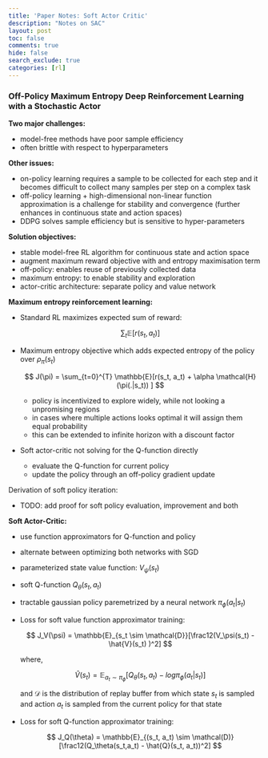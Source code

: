 ```yaml
---
title: 'Paper Notes: Soft Actor Critic'
description: "Notes on SAC"
layout: post
toc: false
comments: true
hide: false
search_exclude: true
categories: [rl]
---
```


### Off-Policy Maximum Entropy Deep Reinforcement Learning with a Stochastic Actor


**Two major challenges:**

- model-free methods have poor sample efficiency
- often brittle with respect to hyperparameters



**Other issues:**

- on-policy learning requires a sample to be collected for each step and it becomes difficult to collect many samples per step on a complex task
- off-policy learning + high-dimensional non-linear function approximation is a challenge for stability and convergence (further enhances in continuous state and action spaces)
- DDPG solves sample efficiency but is sensitive to hyper-parameters



**Solution objectives:**

- stable model-free RL algorithm for continuous state and action space
- augment maximum reward objective with and entropy maximisation term
- off-policy: enables reuse of previously collected data
- maximum entropy: to enable stability and exploration
- actor-critic architecture: separate policy and value network



**Maximum entropy reinforcement learning:**

- Standard RL maximizes expected sum of reward:

  $$
  \sum_{t} \mathbb{E} [r(s_t, a_t)]
  $$


- Maximum entropy objective which adds expected entropy of the policy over $\rho_\pi(s_t)$

  $$
  J(\pi) = \sum_{t=0}^{T} \mathbb{E}[r(s_t, a_t) + \alpha \mathcal{H}(\pi(.|s_t)) ]
  $$

  - policy is incentivized to explore widely, while not looking a unpromising regions
  - in cases where multiple actions looks optimal it will assign them equal probability
  - this can be extended to infinite horizon with a discount factor

- Soft actor-critic not solving for the Q-function directly

  - evaluate the Q-function for current policy
  - update the policy through an off-policy gradient update



Derivation of soft policy iteration:

- TODO: add proof for soft policy evaluation, improvement and both



**Soft Actor-Critic:**

- use function approximators for Q-function and policy

- alternate between optimizing both networks with SGD

- parameterized state value function: $V_\psi(s_t)$

- soft Q-function $Q_\theta(s_t, a_t)$

- tractable gaussian policy paremetrized by a neural network $\pi_\phi(a_t|s_t)$

- Loss for soft value function approximator training:
  
  $$
  J_V(\psi) = \mathbb{E}_{s_t \sim \mathcal{D}}[\frac12(V_\psi(s_t) - \hat{V}(s_t) )^2]
  $$
  
  where,
  
  $$
  \hat{V}(s_t) = \mathbb{E}_{a_t \sim \pi_{\phi}}[Q_\theta(s_t, a_t) - log \pi_\phi(a_t|s_t)]
  $$
  
  and $\mathcal{D}$ is the distribution of replay buffer from which state $s_t$ is sampled and action $a_t$ is sampled from the current policy for that state

- Loss for soft Q-function approximator training:
  
  $$
  J_Q(\theta) = \mathbb{E}_{(s_t, a_t) \sim \mathcal(D)}[\frac12(Q_\theta(s_t,a_t) - \hat{Q}(s_t, a_t))^2]
  $$
